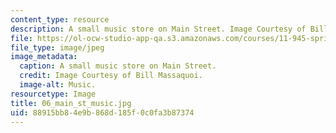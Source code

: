 ```yaml
---
content_type: resource
description: A small music store on Main Street. Image Courtesy of Bill Massaquoi.
file: https://ol-ocw-studio-app-qa.s3.amazonaws.com/courses/11-945-springfield-studio-fall-2005/88915bb84e9b868d185f0c0fa3b87374_06_main_st_music.jpg
file_type: image/jpeg
image_metadata:
  caption: A small music store on Main Street.
  credit: Image Courtesy of Bill Massaquoi.
  image-alt: Music.
resourcetype: Image
title: 06_main_st_music.jpg
uid: 88915bb8-4e9b-868d-185f-0c0fa3b87374
---
```

